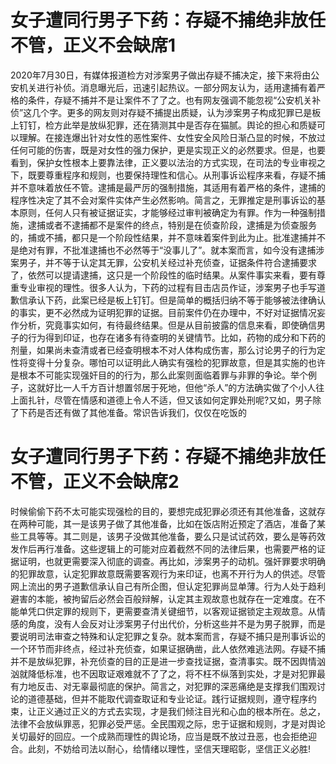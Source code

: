 # 女子遭同行男子下药：存疑不捕绝非放任不管，正义不会缺席1

2020年7月30日，有媒体报道检方对涉案男子做出存疑不捕决定，接下来将由公安机关进行补侦。消息曝光后，迅速引起热议。一部分网友认为，适用逮捕有着严格的条件，存疑不捕并不是让案件不了了之。也有网友强调不能忽视“公安机关补侦”这几个字。更多的网友则对存疑不捕提出质疑，认为涉案男子构成犯罪已是板上钉钉，检方此举是放纵犯罪，还在猜测其中是否存在猫腻。舆论的担心和质疑可以理解。在接连爆出针对女性的恶性案件、女性安全风险日渐凸显的时候，不放过任何可能的伤害，既是对女性的强力保护，更是实现正义的必然要求。但是，也要看到，保护女性根本上要靠法律，正义要以法治的方式实现，在司法的专业审视之下，既要尊重程序和规则，也要保持理性和信心。从刑事诉讼程序来看，存疑不捕并不意味着放任不管。逮捕是最严厉的强制措施，其适用有着严格的条件，逮捕的程序性决定了其不会对案件实体产生必然影响。简言之，无罪推定是刑事诉讼的基本原则，任何人只有被证据证实，才能够经过审判被确定为有罪。作为一种强制措施，逮捕或者不逮捕都不是案件的终点，特别是在侦查阶段，逮捕是为侦查服务的，捕或不捕，都只是一个阶段性结果，并不意味着案件到此为止。批准逮捕并不是绝对有罪，不批准逮捕也不必然等于“没事儿了”。就本案而言，如今没有逮捕涉案男子，并不等于认定其无罪，公安机关经过补充侦查，证据条件符合逮捕要求了，依然可以提请逮捕，这只是一个阶段性的临时结果。从案件事实来看，要有尊重专业审视的理性。很多人认为，下药的过程有目击店员作证，涉案男子也手写道歉信承认下药，此案已经是板上钉钉。但是简单的概括归纳不等于能够被法律确认的事实，更不必然成为证明犯罪的证据。目前案件仍在办理中，不好对证据情况妄作分析，究竟事实如何，有待最终结果。但是从目前披露的信息来看，即使确信男子的行为得到印证，也存在诸多有待查明的关键情节。比如，药物的成分和下药的剂量，如果尚未查清或者已经查明根本不对人体构成伤害，那么讨论男子的行为定性将变得十分复杂。哪怕可以证明此人确实有强检的犯罪故意，但是其实施的也许是根本不可能实现强奸目的的行为，那么此案则面临着罪与非罪的争论。举个例子，这就好比一人千方百计想置邻居于死地，但他“杀人”的方法确实做了个小人往上面扎针，尽管在情感和道德上令人不适，但又该如何定罪处刑呢?又如，男子除了下药是否还有做了其他准备。常识告诉我们，仅仅在吃饭的

# 女子遭同行男子下药：存疑不捕绝非放任不管，正义不会缺席2

时候偷偷下药不太可能实现强检的目的，要想完成犯罪必须还有其他准备，这就存在两种可能，其一是该男子做了其他准备，比如在饭店附近预定了酒店，准备了某些工具等等。其二则是，该男子没做其他准备，要么只是试试药效，要么是等药效发作后再行准备。这些逻辑上的可能对应着截然不同的法律后果，也需要严格的证据证明，也就更需要深入彻底的调查。再比如，涉案男子的动机。强奸罪要求明确的犯罪故意，认定犯罪故意既需要客观行为来印证，也离不开行为人的供述。尽管网上流出的男子道歉信承认自己有所企图，但认定犯罪尚显单薄。行为人处于趋利避害的本能，被拘留后必然会百般辩解，认定其主观故意也就存在一定难度。在不能单凭口供定罪的规则下，更需要查清关键细节，以客观证据锁定主观故意。从情感的角度，没有人会反对让涉案男子付出代价，分析这些并不是为男子脱罪，而是要说明司法审查之特殊和认定犯罪之复杂。就本案而言，存疑不捕只是刑事诉讼的一个环节而非终点，经过补充侦查，如果证据确凿，此人依然难逃法网。存疑不捕并不是放纵犯罪，补充侦查的目的正是进一步查找证据，查清事实。既不因舆情汹汹就降低标准，也不因取证艰难就不了了之，将不枉不纵落到实处，才是对犯罪最有力地反击、对无辜最彻底的保护。简言之，对犯罪的深恶痛绝是支撑我们围观讨论的道德基础，但并不能取代调查取证和专业论证。践行证据规则，遵守程序约束，让正义通过正义的方式去实现，才是我们倾注目光和心血的根本所在。总之，法律不会放纵罪恶，犯罪必受严惩。全民围观之际，忠于证据和规则，才是对舆论关切最好的回应。一个成熟而理性的舆论场，应当是既不放过丑恶，也会拒绝迎合。此刻，不妨给司法以耐心，给情绪以理性，坚信天理昭彰，坚信正义必胜!


